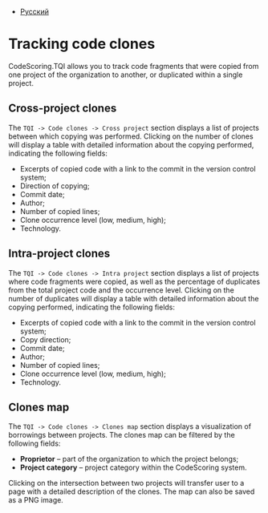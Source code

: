 - [Русский](../../tqi/clones/)

# Tracking code clones

CodeScoring.TQI allows you to track code fragments that were copied from one project of the organization to another, or duplicated within a single project.

## Cross-project clones

The `TQI -> Code clones -> Cross project` section displays a list of projects between which copying was performed. Clicking on the number of clones will display a table with detailed information about the copying performed, indicating the following fields:

- Excerpts of copied code with a link to the commit in the version control system;
- Direction of copying;
- Commit date;
- Author;
- Number of copied lines;
- Clone occurrence level (low, medium, high);
- Technology.

## Intra-project clones

The `TQI -> Code clones -> Intra project` section displays a list of projects where code fragments were copied, as well as the percentage of duplicates from the total project code and the occurrence level. Clicking on the number of duplicates will display a table with detailed information about the copying performed, indicating the following fields:

- Excerpts of copied code with a link to the commit in the version control system;
- Copy direction;
- Commit date;
- Author;
- Number of copied lines;
- Clone occurrence level (low, medium, high);
- Technology.

## Clones map

The `TQI -> Code clones -> Clones map` section displays a visualization of borrowings between projects. The clones map can be filtered by the following fields:

- **Proprietor** – part of the organization to which the project belongs;
- **Project category** – project category within the CodeScoring system.

Clicking on the intersection between two projects will transfer user to a page with a detailed description of the clones. The map can also be saved as a PNG image.
